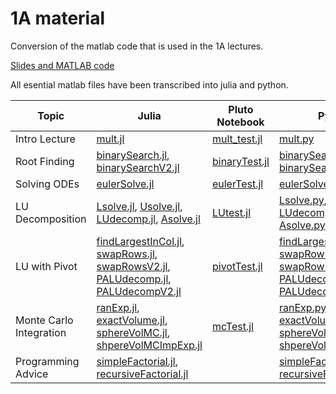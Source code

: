 # 1A material

Conversion of the matlab code that is used in the 1A lectures.

[Slides and MATLAB code](https://www.maths.cam.ac.uk/undergrad/catam/part-ia-lectures)

All esential matlab files have been transcribed into julia and python.


Topic | Julia | Pluto Notebook | Python
--- | --- | --- | ---
Intro Lecture | [mult.jl](https://sje30.github.io/catam-julia/1a/Matrix%20Multiplication/mult.jl) | [mult_test.jl](https://sje30.github.io/catam-julia/1a/Matrix%20Multiplication/mult_test.jl) | [mult.py](https://sje30.github.io/catam-julia/1a/Matrix%20Multiplication/mult.py)
Root Finding | [binarySearch.jl](https://sje30.github.io/catam-julia/1a/Root%20Finding/binarySearch.jl), [binarySearchV2.jl](https://sje30.github.io/catam-julia/1a/Root%20Finding/binarySearchV2.jl) | [binaryTest.jl](https://sje30.github.io/catam-julia/1a/Root%20Finding/binaryTest.jl) | [binarySearch.py](https://sje30.github.io/catam-julia/1a/Root%20Finding/binarySearch.py), [binarySearchV2.py](https://sje30.github.io/catam-julia/1a/Root%20Finding/binarySearchV2.py)
Solving ODEs | [eulerSolve.jl](https://sje30.github.io/catam-julia/1a/Euler%20Method/eulerSolve.jl) | [eulerTest.jl](https://sje30.github.io/catam-julia/1a/Euler%20Method/eulerTest.jl) | [eulerSolve.py](https://sje30.github.io/catam-julia/1a/Euler%20Method/eulerSolve.py)
LU Decomposition | [Lsolve.jl](https://sje30.github.io/catam-julia/1a/LU%20Decomposition/Lsolve.jl), [Usolve.jl](https://sje30.github.io/catam-julia/1a/LU%20Decomposition/Usolve.jl), [LUdecomp.jl](https://sje30.github.io/catam-julia/1a/LU%20Decomposition/LUdecomp.jl), [Asolve.jl](https://sje30.github.io/catam-julia/1a/LU%20Decomposition/Asolve.jl) | [LUtest.jl](https://sje30.github.io/catam-julia/1a/LU%20Decomposition/LUtest.jl) | [Lsolve.py](https://sje30.github.io/catam-julia/1a/LU%20Decomposition/Lsolve.py), [Usolve.py](https://sje30.github.io/catam-julia/1a/LU%20Decomposition/Usolve.py), [LUdecomp.py](https://sje30.github.io/catam-julia/1a/LU%20Decomposition/LUdecomp.py), [Asolve.py](https://sje30.github.io/catam-julia/1a/LU%20Decomposition/Asolve.py)
LU with Pivot | [findLargestInCol.jl](https://sje30.github.io/catam-julia/1a/LU%20with%20pivot/findLargestInCol.jl), [swapRows.jl](https://sje30.github.io/catam-julia/1a/LU%20with%20pivot/swapRows.jl), [swapRowsV2.jl](https://sje30.github.io/catam-julia/1a/LU%20with%20pivot/swapRowsV2.jl), [PALUdecomp.jl](https://sje30.github.io/catam-julia/1a/LU%20with%20pivot/PALUdecomp.jl), [PALUdecompV2.jl](https://sje30.github.io/catam-julia/1a/LU%20with%20pivot/PALUdecompV2.jl) | [pivotTest.jl](https://sje30.github.io/catam-julia/1a/LU%20with%20pivot/pivotTest.jl) | [findLargestInCol.py](https://sje30.github.io/catam-julia/1a/LU%20with%20pivot/findLargestInCol.py), [swapRows.py](https://sje30.github.io/catam-julia/1a/LU%20with%20pivot/swapRows.py), [swapRowsV2.py](https://sje30.github.io/catam-julia/1a/LU%20with%20pivot/swapRowsV2.py), [PALUdecomp.py](https://sje30.github.io/catam-julia/1a/LU%20with%20pivot/PALUdecomp.py), [PALUdecompV2.py](https://sje30.github.io/catam-julia/1a/LU%20with%20pivot/PALUdecompV2.py)
Monte Carlo Integration | [ranExp.jl](https://sje30.github.io/catam-julia/1a/Monte%20Carlo%20integration/randExp.jl), [exactVolume.jl](https://sje30.github.io/catam-julia/1a/Monte%20Carlo%20integration/exactVolume.jl), [sphereVolMC.jl](https://sje30.github.io/catam-julia/1a/Monte%20Carlo%20integration/sphereVolMC.jl), [shpereVolMCImpExp.jl](https://sje30.github.io/catam-julia/1a/Monte%20Carlo%20integration/sphereVolMCImpExp.jl) | [mcTest.jl](https://sje30.github.io/catam-julia/1a/Monte%20Carlo%20integration/mcTest.jl) | [ranExp.py](https://sje30.github.io/catam-julia/1a/Monte%20Carlo%20integration/randExp.py), [exactVolume.py](https://sje30.github.io/catam-julia/1a/Monte%20Carlo%20integration/exactVolume.py), [sphereVolMC.py](https://sje30.github.io/catam-julia/1a/Monte%20Carlo%20integration/sphereVolMC.py), [shpereVolMCImpExp.py](https://sje30.github.io/catam-julia/1a/Monte%20Carlo%20integration/sphereVolMCImpExp.py)
Programming Advice | [simpleFactorial.jl](https://sje30.github.io/catam-julia/1a/Factorial/simpleFactorial.jl), [recursiveFactorial.jl](https://sje30.github.io/catam-julia/1a/Factorial/recursiveFactorial.jl) | | [simpleFactorial.py](https://sje30.github.io/catam-julia/1a/Factorial/simpleFactorial.py), [recursiveFactorial.py](https://sje30.github.io/catam-julia/1a/Factorial/recursiveFactorial.py)